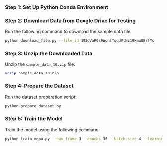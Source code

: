 ### Step 1: Set Up Python Conda Environment

### Step 2: Download Data from Google Drive for Testing

Run the following command to download the sample data file:

```bash
python download_file.py --file_id 1U3qVaP6s9WqnfTqqdVtNz19kmu0ErfYq
```

### Step 3: Unzip the Downloaded Data

Unzip the `sample_data_10.zip` file:

```bash
unzip sample_data_10.zip
```

### Step 4: Prepare the Dataset

Run the dataset preparation script:

```bash
python prepare_dataset.py
```

### Step 5: Train the Model

Train the model using the following command:

```bash
python train_mgpu.py --num_frame 3 --epochs 30 --batch_size 4 --learning_rate 0.001 --save_dir exp
```
